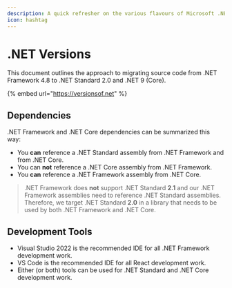 ```yaml
---
description: A quick refresher on the various flavours of Microsoft .NET
icon: hashtag
---
```


# .NET Versions

This document outlines the approach to migrating source code from .NET Framework 4.8 to .NET Standard 2.0 and .NET 9 (Core).

{% embed url="https://versionsof.net" %}

## Dependencies <a href="#dependencies" id="dependencies"></a>

.NET Framework and .NET Core dependencies can be summarized this way:

* You **can** reference a .NET Standard assembly from .NET Framework and from .NET Core.
* You can **not** reference a .NET Core assembly from .NET Framework.
* You **can** reference a .NET Framework assembly from .NET Core.

> .NET Framework does **not** support .NET Standard **2.1** and our .NET Framework assemblies need to reference .NET Standard assemblies. Therefore, we target .NET Standard **2.0** in a library that needs to be used by both .NET Framework and .NET Core.

## Development Tools <a href="#development-tools" id="development-tools"></a>

* Visual Studio 2022 is the recommended IDE for all .NET Framework development work.
* VS Code is the recommended IDE for all React development work.
* Either (or both) tools can be used for .NET Standard and .NET Core development work.
